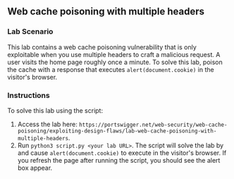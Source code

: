 ## Web cache poisoning with multiple headers
### Lab Scenario
This lab contains a web cache poisoning vulnerability that is only exploitable when you use multiple headers to craft a malicious request. A user visits the home page roughly once a minute. To solve this lab, poison the cache with a response that executes `alert(document.cookie)` in the visitor's browser.

### Instructions
To solve this lab using the script:
1. Access the lab here: `https://portswigger.net/web-security/web-cache-poisoning/exploiting-design-flaws/lab-web-cache-poisoning-with-multiple-headers`.
2. Run `python3 script.py <your lab URL>`. The script will solve the lab by and cause `alert(document.cookie)` to execute in the visitor's browser. If you refresh the page after running the script, you should see the alert box appear.

